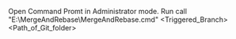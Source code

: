 Open Command Promt in Administrator mode.
Run 
  call "E:\\MergeAndRebase\\MergeAndRebase.cmd" <Triggered_Branch> <Path_of_Git_folder>
